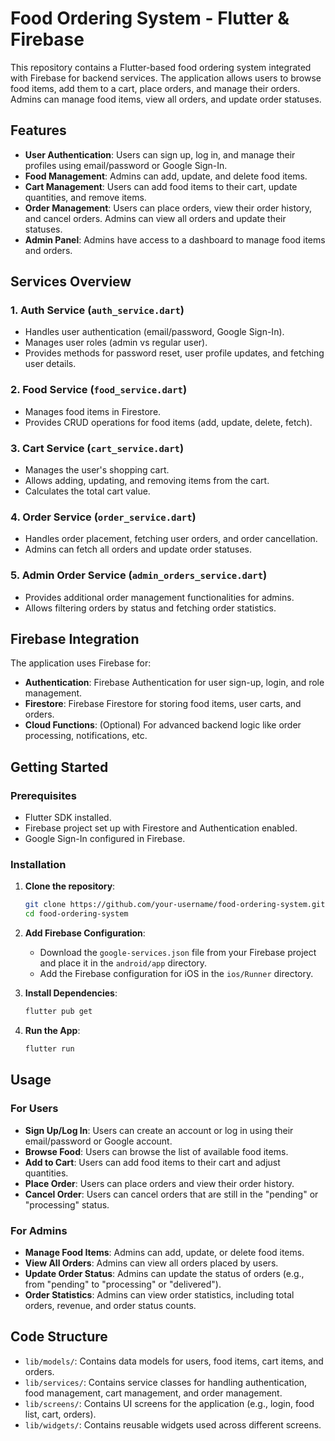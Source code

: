 # Food Ordering System - Flutter & Firebase

This repository contains a Flutter-based food ordering system integrated with Firebase for backend services. The application allows users to browse food items, add them to a cart, place orders, and manage their orders. Admins can manage food items, view all orders, and update order statuses.

## Features

- **User Authentication**: Users can sign up, log in, and manage their profiles using email/password or Google Sign-In.
- **Food Management**: Admins can add, update, and delete food items.
- **Cart Management**: Users can add food items to their cart, update quantities, and remove items.
- **Order Management**: Users can place orders, view their order history, and cancel orders. Admins can view all orders and update their statuses.
- **Admin Panel**: Admins have access to a dashboard to manage food items and orders.

## Services Overview

### 1. **Auth Service (`auth_service.dart`)**
   - Handles user authentication (email/password, Google Sign-In).
   - Manages user roles (admin vs regular user).
   - Provides methods for password reset, user profile updates, and fetching user details.

### 2. **Food Service (`food_service.dart`)**
   - Manages food items in Firestore.
   - Provides CRUD operations for food items (add, update, delete, fetch).

### 3. **Cart Service (`cart_service.dart`)**
   - Manages the user's shopping cart.
   - Allows adding, updating, and removing items from the cart.
   - Calculates the total cart value.

### 4. **Order Service (`order_service.dart`)**
   - Handles order placement, fetching user orders, and order cancellation.
   - Admins can fetch all orders and update order statuses.

### 5. **Admin Order Service (`admin_orders_service.dart`)**
   - Provides additional order management functionalities for admins.
   - Allows filtering orders by status and fetching order statistics.

## Firebase Integration

The application uses Firebase for:
- **Authentication**: Firebase Authentication for user sign-up, login, and role management.
- **Firestore**: Firebase Firestore for storing food items, user carts, and orders.
- **Cloud Functions**: (Optional) For advanced backend logic like order processing, notifications, etc.

## Getting Started

### Prerequisites

- Flutter SDK installed.
- Firebase project set up with Firestore and Authentication enabled.
- Google Sign-In configured in Firebase.

### Installation

1. **Clone the repository**:
   ```bash
   git clone https://github.com/your-username/food-ordering-system.git
   cd food-ordering-system
   ```

2. **Add Firebase Configuration**:
   - Download the `google-services.json` file from your Firebase project and place it in the `android/app` directory.
   - Add the Firebase configuration for iOS in the `ios/Runner` directory.

3. **Install Dependencies**:
   ```bash
   flutter pub get
   ```

4. **Run the App**:
   ```bash
   flutter run
   ```

## Usage

### For Users

- **Sign Up/Log In**: Users can create an account or log in using their email/password or Google account.
- **Browse Food**: Users can browse the list of available food items.
- **Add to Cart**: Users can add food items to their cart and adjust quantities.
- **Place Order**: Users can place orders and view their order history.
- **Cancel Order**: Users can cancel orders that are still in the "pending" or "processing" status.

### For Admins

- **Manage Food Items**: Admins can add, update, or delete food items.
- **View All Orders**: Admins can view all orders placed by users.
- **Update Order Status**: Admins can update the status of orders (e.g., from "pending" to "processing" or "delivered").
- **Order Statistics**: Admins can view order statistics, including total orders, revenue, and order status counts.

## Code Structure

- `lib/models/`: Contains data models for users, food items, cart items, and orders.
- `lib/services/`: Contains service classes for handling authentication, food management, cart management, and order management.
- `lib/screens/`: Contains UI screens for the application (e.g., login, food list, cart, orders).
- `lib/widgets/`: Contains reusable widgets used across different screens.
